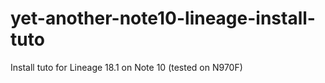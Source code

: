 # yet-another-note10-lineage-install-tuto
Install tuto for Lineage 18.1 on Note 10 (tested on N970F)
